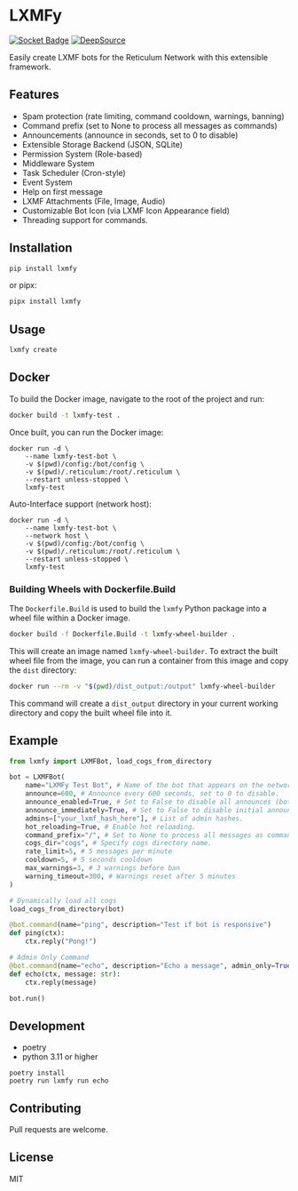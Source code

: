 # LXMFy

[![Socket Badge](https://socket.dev/api/badge/pypi/package/lxmfy/0.7.6?artifact_id=tar-gz)](https://socket.dev/pypi/package/lxmfy/overview)
[![DeepSource](https://app.deepsource.com/gh/lxmfy/LXMFy.svg/?label=active+issues&show_trend=true&token=H2_dIwKdYo9BgJkKMdhIORRD)](https://app.deepsource.com/gh/lxmfy/LXMFy/)

Easily create LXMF bots for the Reticulum Network with this extensible framework.

## Features

- Spam protection (rate limiting, command cooldown, warnings, banning)
- Command prefix (set to None to process all messages as commands)
- Announcements (announce in seconds, set to 0 to disable)
- Extensible Storage Backend (JSON, SQLite)
- Permission System (Role-based)
- Middleware System
- Task Scheduler (Cron-style)
- Event System
- Help on first message
- LXMF Attachments (File, Image, Audio)
- Customizable Bot Icon (via LXMF Icon Appearance field)
- Threading support for commands.

## Installation

```bash
pip install lxmfy
```
or pipx:

```bash
pipx install lxmfy
```

## Usage

```bash
lxmfy create
```

## Docker

To build the Docker image, navigate to the root of the project and run:

```bash
docker build -t lxmfy-test .
```

Once built, you can run the Docker image:

```
docker run -d \
    --name lxmfy-test-bot \
    -v $(pwd)/config:/bot/config \
    -v $(pwd)/.reticulum:/root/.reticulum \
    --restart unless-stopped \
    lxmfy-test
```

Auto-Interface support (network host):

```
docker run -d \
    --name lxmfy-test-bot \
    --network host \
    -v $(pwd)/config:/bot/config \
    -v $(pwd)/.reticulum:/root/.reticulum \
    --restart unless-stopped \
    lxmfy-test
```

### Building Wheels with Dockerfile.Build

The `Dockerfile.Build` is used to build the `lxmfy` Python package into a wheel file within a Docker image.

```bash
docker build -f Dockerfile.Build -t lxmfy-wheel-builder .
```

This will create an image named `lxmfy-wheel-builder`. To extract the built wheel file from the image, you can run a container from this image and copy the `dist` directory:

```bash
docker run --rm -v "$(pwd)/dist_output:/output" lxmfy-wheel-builder
```

This command will create a `dist_output` directory in your current working directory and copy the built wheel file into it.

## Example

```python
from lxmfy import LXMFBot, load_cogs_from_directory

bot = LXMFBot(
    name="LXMFy Test Bot", # Name of the bot that appears on the network.
    announce=600, # Announce every 600 seconds, set to 0 to disable.
    announce_enabled=True, # Set to False to disable all announces (both initial and periodic)
    announce_immediately=True, # Set to False to disable initial announce
    admins=["your_lxmf_hash_here"], # List of admin hashes.
    hot_reloading=True, # Enable hot reloading.
    command_prefix="/", # Set to None to process all messages as commands.
    cogs_dir="cogs", # Specify cogs directory name.
    rate_limit=5, # 5 messages per minute
    cooldown=5, # 5 seconds cooldown
    max_warnings=3, # 3 warnings before ban
    warning_timeout=300, # Warnings reset after 5 minutes
)

# Dynamically load all cogs
load_cogs_from_directory(bot)

@bot.command(name="ping", description="Test if bot is responsive")
def ping(ctx):
    ctx.reply("Pong!")

# Admin Only Command
@bot.command(name="echo", description="Echo a message", admin_only=True)
def echo(ctx, message: str):
    ctx.reply(message)

bot.run()
```

## Development

- poetry
- python 3.11 or higher

```
poetry install
poetry run lxmfy run echo
```

## Contributing

Pull requests are welcome.

## License

MIT
